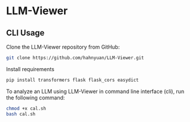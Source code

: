 # LLM-Viewer

## CLI Usage

Clone the LLM-Viewer repository from GitHub: 
```bash
git clone https://github.com/hahnyuan/LLM-Viewer.git   
```

Install requirements
```bash
pip install transformers flask flask_cors easydict
```

To analyze an LLM using LLM-Viewer in command line interface (cli), run the following command:

```bash
chmod +x cal.sh
bash cal.sh
```
